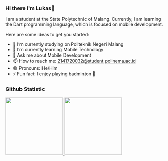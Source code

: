 ### Hi there I'm Lukas👋

I am a student at the State Polytechnic of Malang. Currently, I am learning the Dart programming language, which is focused on mobile development.

Here are some ideas to get you started:

- 🔭 I’m currently studying on Politeknik Negeri Malang
- 🌱 I’m currently learning Mobile Technology
- 💬 Ask me about Mobile Development
- 📫 How to reach me: 2141720032@student.polinema.ac.id
- 😄 Pronouns: He/Him
- ⚡ Fun fact: I enjoy playing badminton 🏸


### Github Statistic
<p align="left">
<a href="https://github.com/lukasvalentino971">
  <img height="180em" src="https://github-readme-stats-eight-theta.vercel.app/api?username=lukasvalentino971&show_icons=true&theme=algolia&include_all_commits=true&count_private=true"/>
  <img height="180em" src="https://github-readme-stats-eight-theta.vercel.app/api/top-langs/?username=lukasvalentino971&layout=compact&langs_count=8&theme=algolia"/>
</a>
</p>
